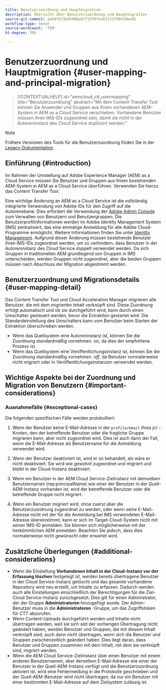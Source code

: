 ```yaml
---
title: Benutzerzuordnung und Hauptmigration
description: Übersicht über Benutzerzuordnung und Hauptmigration
source-git-commit: aeb8f633b45908a87f15f9feeb3723f90470be92
workflow-type: tm+mt
source-wordcount: '759'
ht-degree: 30%

---
```


# Benutzerzuordnung und Hauptmigration {#user-mapping-and-principal-migration}

>[!CONTEXTUALHELP]
>id="aemcloud_ctt_usermapping"
>title="Benutzerzuordnung"
>abstract="Mit dem Content Transfer Tool können Sie Anwender und Gruppen aus Ihrem vorhandenen AEM-System in AEM as a Cloud Service verschieben. Vorhandene Benutzer müssen ihren IMS-IDs zugeordnet sein, damit sie nicht in der Autoreninstanz des Cloud Service dupliziert werden."

>[!NOTE]
>Frühere Versionen des Tools für die Benutzerzuordnung finden Sie in der [Legacy-Dokumentation](/help/journey-migration/content-transfer-tool/user-mapping-tool-legacy/considerations-user-mapping-tool-legacy.md).

## Einführung {#introduction}

Im Rahmen der Umstellung auf Adobe Experience Manager (AEM) as a Cloud Service müssen Sie Benutzer und Gruppen aus Ihrem bestehenden AEM-System in AEM as a Cloud Service überführen. Verwenden Sie hierzu das Content Transfer Tool.

Eine wichtige Änderung an AEM as a Cloud Service ist die vollständig integrierte Verwendung von Adobe IDs für den Zugriff auf die Autorenebene. Dies erfordert die Verwendung der [Adobe Admin Console](https://helpx.adobe.com/de/enterprise/using/admin-console.html) zum Verwalten von Benutzern und Benutzergruppen. Die Benutzerprofilinformationen werden im Adobe Identity Management System (IMS) zentralisiert, das eine einmalige Anmeldung für alle Adobe Cloud-Programme ermöglicht. Weitere Informationen finden Sie unter [Identity Management](https://experienceleague.adobe.com/docs/experience-manager-cloud-service/overview/what-is-new-and-different.html?lang=de#identity-management). Aufgrund dieser Änderung müssen bestehende Benutzer ihren IMS-IDs zugeordnet werden, um zu verhindern, dass Benutzer in der Autoreninstanz des Cloud Service doppelt verwendet werden. Da sich Gruppen in traditionellen AEM grundlegend von Gruppen in IMS unterscheiden, werden Gruppen nicht zugeordnet, aber die beiden Gruppen müssen nach Abschluss der Migration abgestimmt werden.

## Benutzerzuordnung und Migrationsdetails {#user-mapping-detail}

Das Content Transfer Tool und Cloud Acceleration Manager migrieren alle Benutzer, die mit dem migrierten Inhalt verknüpft sind. Diese Zuordnung erfolgt automatisch und ob sie durchgeführt wird, kann durch einen Umschalter gesteuert werden, bevor die Extraktion gestartet wird. Die Standardeinstellung des Umschalters kann vom Benutzer beim Starten der Extraktion überschrieben werden.

* Wenn das Quellsystem eine Autoreninstanz ist, können Sie die Zuordnung standardmäßig vornehmen. _on_, da dies der empfohlene Prozess ist.
* Wenn das Quellsystem eine Veröffentlichungsinstanz ist, können Sie die Zuordnung standardmäßig vornehmen. _off_, da Benutzer normalerweise nicht migriert oder in Veröffentlichungsinstanzen verwendet werden.

## Wichtige Aspekte bei der Zuordnung und Migration von Benutzern {#important-considerations}


### Ausnahmefälle {#exceptional-cases}

Die folgenden spezifischen Fälle werden protokolliert:

1. Wenn der Benutzer keine E-Mail-Adresse in der `profile/email` ihres *jcr* -Knoten, den der betreffende Benutzer oder die fragliche Gruppe migrieren kann, aber nicht zugeordnet wird. Dies ist auch dann der Fall, wenn die E-Mail-Adresse als Benutzername für die Anmeldung verwendet wird.

1. Wenn der Benutzer deaktiviert ist, wird er so behandelt, als wäre er nicht deaktiviert. Sie wird wie gewohnt zugeordnet und migriert und bleibt in der Cloud-Instanz deaktiviert.

1. Wenn ein Benutzer in der AEM Cloud Service-Zielinstanz mit demselben Benutzernamen (rep:principalName) wie einer der Benutzer in der Quell-AEM-Instanz vorhanden ist, wird der betreffende Benutzer oder die betreffende Gruppe nicht migriert.

1. Wenn ein Benutzer migriert wird, ohne zuerst über die Benutzerzuordnung zugeordnet zu werden, oder wenn seine E-Mail-Adresse nicht mit der für die Anmeldung bei IMS verwendeten E-Mail-Adresse übereinstimmt, kann er sich im Target-Cloud-System nicht mit seiner IMS-ID anmelden. Sie können sich möglicherweise mit der herkömmlichen AEM anmelden. Beachten Sie jedoch, dass dies normalerweise nicht gewünscht oder erwartet wird.


## Zusätzliche Überlegungen {#additional-considerations}

* Wenn die Einstellung **Vorhandenen Inhalt in der Cloud-Instanz vor der Erfassung löschen** festgelegt ist, werden bereits übertragene Benutzer in der Cloud Service-Instanz gelöscht und das gesamte vorhandene Repository wird neu erstellt, um Inhalte zu erfassen. Dadurch werden auch alle Einstellungen einschließlich der Berechtigungen für die Ziel-Cloud Service-Instanz zurückgesetzt. Dies gilt für einen Administrator, der der Gruppe **Administratoren** hinzugefügt wurde. Der Admin-Benutzer muss in die **Administratoren** -Gruppe, um das Zugriffstoken für CTT abzurufen.
* Wenn Content-Uploads durchgeführt werden und Inhalte nicht übertragen werden, weil sie sich seit der vorherigen Übertragung nicht geändert haben, werden Benutzer und Gruppen, die mit diesem Inhalt verknüpft sind, auch dann nicht übertragen, wenn sich die Benutzer und Gruppen zwischenzeitlich geändert haben. Dies liegt daran, dass Benutzer und Gruppen zusammen mit dem Inhalt, mit dem sie verknüpft sind, migriert werden.
* Wenn die AEM Cloud Service-Zielinstanz über einen Benutzer mit einem anderen Benutzernamen, aber derselben E-Mail-Adresse wie einer der Benutzer in der Quell-AEM-Instanz verfügt und die Benutzerzuordnung aktiviert ist, wird eine Fehlermeldung in die Protokolle geschrieben und der Quell-AEM-Benutzer wird nicht übertragen, da nur ein Benutzer mit einer bestimmten E-Mail-Adresse auf dem Zielsystem zulässig ist.
